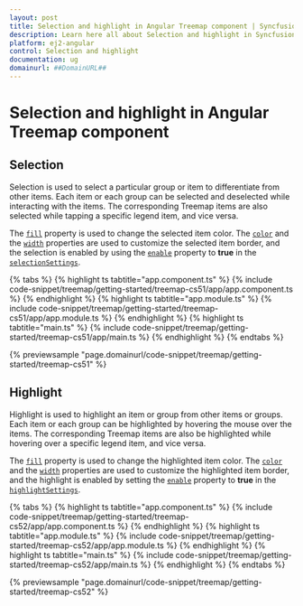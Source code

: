 ```yaml
---
layout: post
title: Selection and highlight in Angular Treemap component | Syncfusion
description: Learn here all about Selection and highlight in Syncfusion Angular Treemap component of Syncfusion Essential JS 2 and more.
platform: ej2-angular
control: Selection and highlight 
documentation: ug
domainurl: ##DomainURL##
---
```


# Selection and highlight in Angular Treemap component

## Selection

Selection is used to select a particular group or item to differentiate from other items. Each item or each group can be selected and deselected while interacting with the items. The corresponding Treemap items are also selected while tapping a specific legend item, and vice versa.

The [`fill`](https://ej2.syncfusion.com/angular/documentation/api/treemap/selectionSettings/#fill) property is used to change the selected item color. The [`color`](https://ej2.syncfusion.com/angular/documentation/api/treemap/borderModel/#color) and the [`width`](https://ej2.syncfusion.com/angular/documentation/api/treemap/borderModel/#width) properties are used to customize the selected item border, and the selection is enabled by using the [`enable`](https://ej2.syncfusion.com/angular/documentation/api/treemap/selectionSettings/#enable) property  to **true** in the [`selectionSettings`](https://ej2.syncfusion.com/angular/documentation/api/treemap/selectionSettings/).

{% tabs %}
{% highlight ts tabtitle="app.component.ts" %}
{% include code-snippet/treemap/getting-started/treemap-cs51/app/app.component.ts %}
{% endhighlight %}
{% highlight ts tabtitle="app.module.ts" %}
{% include code-snippet/treemap/getting-started/treemap-cs51/app/app.module.ts %}
{% endhighlight %}
{% highlight ts tabtitle="main.ts" %}
{% include code-snippet/treemap/getting-started/treemap-cs51/app/main.ts %}
{% endhighlight %}
{% endtabs %}
  
{% previewsample "page.domainurl/code-snippet/treemap/getting-started/treemap-cs51" %}

## Highlight

Highlight is used to highlight an item or group from other items or groups. Each item or each group can be highlighted by hovering the mouse over the items. The corresponding Treemap items are also be highlighted while hovering over a specific legend item, and vice versa.

The [`fill`](https://ej2.syncfusion.com/angular/documentation/api/treemap/highlightSettingsModel/#fill) property is used to change the highlighted item color. The [`color`](https://ej2.syncfusion.com/angular/documentation/api/treemap/borderModel/#color) and the [`width`](https://ej2.syncfusion.com/angular/documentation/api/treemap/borderModel/#width) properties are used to customize the highlighted item border, and the highlight is enabled by setting the [`enable`](https://ej2.syncfusion.com/angular/documentation/api/treemap/highlightSettingsModel/#enable) property to **true** in the [`highlightSettings`](https://ej2.syncfusion.com/angular/documentation/api/treemap/highlightSettings/).

{% tabs %}
{% highlight ts tabtitle="app.component.ts" %}
{% include code-snippet/treemap/getting-started/treemap-cs52/app/app.component.ts %}
{% endhighlight %}
{% highlight ts tabtitle="app.module.ts" %}
{% include code-snippet/treemap/getting-started/treemap-cs52/app/app.module.ts %}
{% endhighlight %}
{% highlight ts tabtitle="main.ts" %}
{% include code-snippet/treemap/getting-started/treemap-cs52/app/main.ts %}
{% endhighlight %}
{% endtabs %}
  
{% previewsample "page.domainurl/code-snippet/treemap/getting-started/treemap-cs52" %}